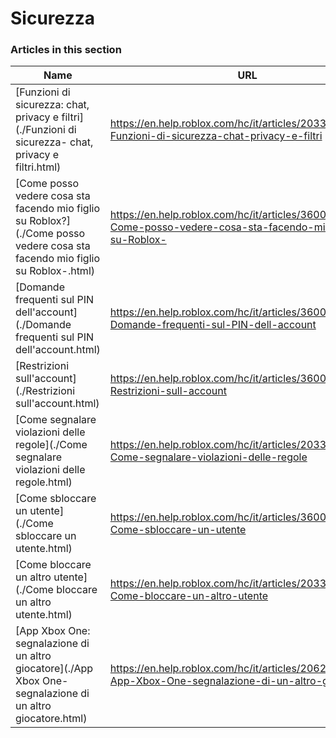# Sicurezza  
### Articles in this section
Name|URL
-|-
[Funzioni di sicurezza: chat, privacy e filtri](./Funzioni di sicurezza- chat, privacy e filtri.html) |https://en.help.roblox.com/hc/it/articles/203313120-Funzioni-di-sicurezza-chat-privacy-e-filtri
[Come posso vedere cosa sta facendo mio figlio su Roblox?](./Come posso vedere cosa sta facendo mio figlio su Roblox-.html) |https://en.help.roblox.com/hc/it/articles/360031384652-Come-posso-vedere-cosa-sta-facendo-mio-figlio-su-Roblox-
[Domande frequenti sul PIN dell'account](./Domande frequenti sul PIN dell'account.html) |https://en.help.roblox.com/hc/it/articles/360000239523-Domande-frequenti-sul-PIN-dell-account
[Restrizioni sull'account](./Restrizioni sull'account.html) |https://en.help.roblox.com/hc/it/articles/360000375686-Restrizioni-sull-account
[Come segnalare violazioni delle regole](./Come segnalare violazioni delle regole.html) |https://en.help.roblox.com/hc/it/articles/203312410-Come-segnalare-violazioni-delle-regole
[Come sbloccare un utente](./Come sbloccare un utente.html) |https://en.help.roblox.com/hc/it/articles/360033386312-Come-sbloccare-un-utente
[Come bloccare un altro utente](./Come bloccare un altro utente.html) |https://en.help.roblox.com/hc/it/articles/203314270-Come-bloccare-un-altro-utente
[App Xbox One: segnalazione di un altro giocatore](./App Xbox One- segnalazione di un altro giocatore.html) |https://en.help.roblox.com/hc/it/articles/206210440-App-Xbox-One-segnalazione-di-un-altro-giocatore